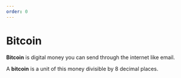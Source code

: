 ```yaml
---
order: 0
---
```


# Bitcoin

**Bitcoin** is digital money you can send through the internet like email.

A **bitcoin** is a unit of this money divisible by 8 decimal places.